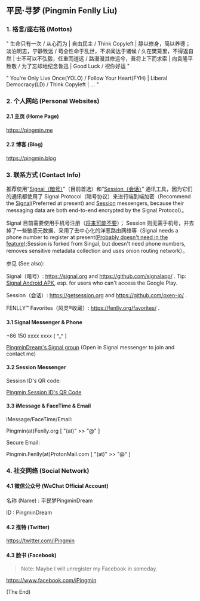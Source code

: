 ## 平民·寻梦 (Pingmin Fenlly Liu)


### 1. 格言/座右铭 (Mottos)

" 生命只有一次 / 从心而为 | 自由民主 / Think Copyleft | 静以修身，简以养德；淡泊明志，宁静致远 / 苟全性命于乱世，不求闻达于诸候 / 久在樊笼里，不得返自然 | 士不可以不弘毅，任重而道远 / 路漫漫其修远兮，吾将上下而求索 | 向袁隆平致敬 / 为了忘却地纪念鲁迅 | Good Luck / 祝你好运 "

" You're Only Live Once(YOLO) / Follow Your Heart(FYH) | Liberal Democracy(LD) / Think Copyleft | ... "


### 2. 个人网站 (Personal Websites)

#### 2.1 主页 (Home Page)

https://pingmin.me

#### 2.2 博客 (Blog)

https://pingmin.blog


### 3. 联系方式 (Contact Info)

推荐使用“[Signal（暗号）](https://signal.org)”（目前首选）和“[Session（会话）](https://getsession.org)”
通讯工具，因为它们的通讯都使用了 Signal Protocol（暗号协议）来进行端到端加密（Recommend the [Signal](https://signal.org)(Preferred at present) and [Session](https://getsession.org) messengers, because their messaging data are both end-to-end encrypted by the Signal Protocol）。

Signal 目前需要使用手机号注册（[将来可能不要](https://github.com/signalapp/Signal-Android/issues/9987#issuecomment-687079774)）；
Session 则无需手机号，并去掉了一些敏感元数据、采用了去中心化的洋葱路由网络等（Signal needs a phone number to register at present([Probably doesn't need in the feature](https://github.com/signalapp/Signal-Android/issues/9987#issuecomment-687079774));Session is forked from Singal, but doesn't need phone numbers, removes sensitive metadata collection and uses onion routing network）。

参见 (See also):

  Signal（暗号）: https://signal.org and https://github.com/signalapp/ . Tip: [Signal Android APK](https://signal.org/android/apk/), esp. for users who can't access the Google Play.

  Session（会话）: https://getsession.org and https://github.com/oxen-io/ .

  FENLLY™ Favorites（风灵®收藏）: https://fenlly.org/favorites/ .

#### 3.1 Signal Messenger & Phone

+86 150 xxxx xxxx ( ^_^ )

[PingminDream's Signal group](https://signal.group/#CjQKIIkeDpOOSNVq-Xy0Rr1mpVj9a84Ea9H2dfZ3UJEN_BrPEhC_irR2Id97zIUFKqJ0BHwX) (Open in Signal messenger to join and contact me)

#### 3.2 Session Messenger

Session ID's QR code:

  [Pingmin Session ID's QR Code](https://pingmin.me/img/pingmin-qr-codes/session-messenger.png "Pingmin Session ID's QR Code")

<!--
  ![Pingmin Session ID's QR Code](https://pingmin.me/img/pingmin-qr-codes/session-messenger.png "Pingmin Session ID's QR Code")
-->

#### 3.3 iMessage & FaceTime & Email

iMessage/FaceTime/Email:

  Pingmin(at)Fenlly.org  [ "(at)" >> "@" ]

Secure Email:

  Pingmin.Fenlly(at)ProtonMail.com  [ "(at)" >> "@" ]


### 4. 社交网络 (Social Network)

#### 4.1 微信公众号 (WeChat Official Account)

名称 (Name) : 平民梦PingminDream

ID : PingminDream

#### 4.2 推特 (Twitter)

https://twitter.com/iPingmin

#### 4.3 脸书 (Facebook)

> Note: Maybe I will unregister my Facebook in someday.

https://www.facebook.com/iPingmin


(The End)
